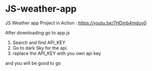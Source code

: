 # JS-weather-app
JS Weather app
Project in Action : https://youtu.be/7HDmb4mduv0

After downloading go to app.js 
1. Search and find API_KEY
2. Go to dark Sky for the api.
3. replace the API_KEY with you own api key

and you will be good to go 
